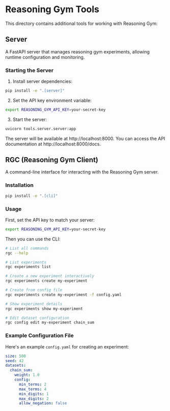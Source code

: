 # Reasoning Gym Tools

This directory contains additional tools for working with Reasoning Gym:

## Server

A FastAPI server that manages reasoning gym experiments, allowing runtime configuration and monitoring.

### Starting the Server

1. Install server dependencies:
```bash
pip install -e ".[server]"
```

2. Set the API key environment variable:
```bash
export REASONING_GYM_API_KEY=your-secret-key
```

3. Start the server:
```bash
uvicorn tools.server.server:app
```

The server will be available at http://localhost:8000. You can access the API documentation at http://localhost:8000/docs.

## RGC (Reasoning Gym Client)

A command-line interface for interacting with the Reasoning Gym server.

### Installation

```bash
pip install -e ".[cli]"
```

### Usage

First, set the API key to match your server:
```bash
export REASONING_GYM_API_KEY=your-secret-key
```

Then you can use the CLI:

```bash
# List all commands
rgc --help

# List experiments
rgc experiments list

# Create a new experiment interactively
rgc experiments create my-experiment

# Create from config file
rgc experiments create my-experiment -f config.yaml

# Show experiment details
rgc experiments show my-experiment

# Edit dataset configuration
rgc config edit my-experiment chain_sum
```

### Example Configuration File

Here's an example `config.yaml` for creating an experiment:

```yaml
size: 500
seed: 42
datasets:
  chain_sum:
    weight: 1.0
    config:
      min_terms: 2
      max_terms: 4
      min_digits: 1
      max_digits: 2
      allow_negation: false
```
